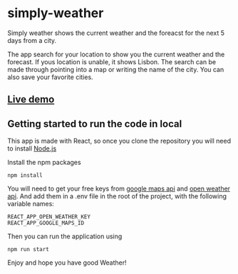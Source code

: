 # simply-weather
Simply weather shows the current weather and the foreacst for the next 5 days from a city. 

The app search for your location to show you the current weather and the forecast. If yous location is unable, it shows Lisbon. The search can be made through pointing into a map or writing the name of the city. You can also save your favorite cities.

## [Live demo](http://www.simply-weather.surge.sh)

## Getting started to run the code in local

This app is made with React, so once you clone the repository you will need to install [Node.js](https://nodejs.org/en/)

Install the npm packages
```
npm install
```

You will need to get your free keys from [google maps api](https://developers.google.com/maps/documentation/) and [open weather api](https://openweathermap.org/api). And add them in a .env file in the root of the project, with the following variable names:

```
REACT_APP_OPEN_WEATHER_KEY
REACT_APP_GOOGLE_MAPS_ID
```

Then you can run the application using
```
npm run start
```
 
 Enjoy and hope you have good Weather!

